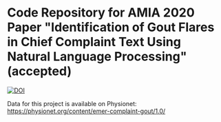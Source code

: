 
# Code Repository for AMIA 2020 Paper "Identification of Gout Flares in Chief Complaint Text Using Natural Language Processing" (accepted)


[![DOI](https://zenodo.org/badge/DOI/10.5281/zenodo.8327677.svg)](https://doi.org/10.5281/zenodo.8327677)


Data for this project is available on Physionet:
https://physionet.org/content/emer-complaint-gout/1.0/

